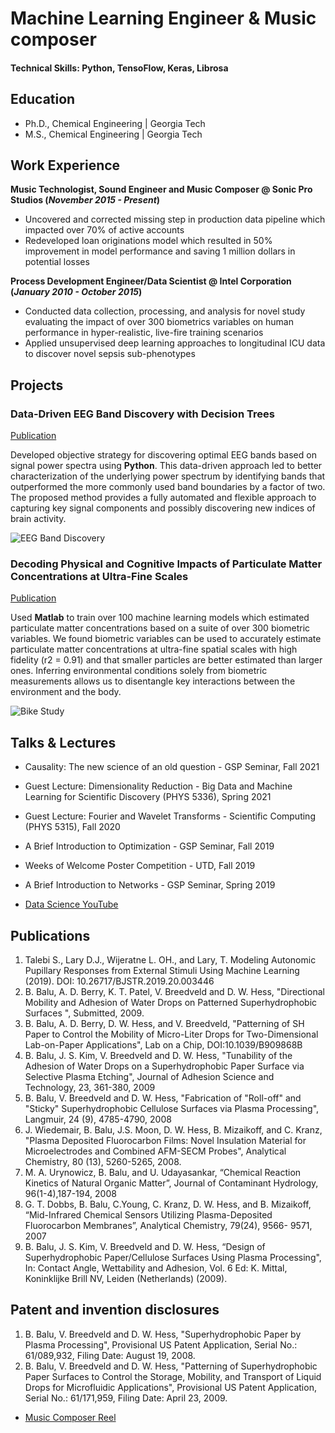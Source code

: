 # Machine Learning Engineer & Music composer


#### Technical Skills: Python, TensoFlow, Keras, Librosa

## Education
- Ph.D., Chemical Engineering | Georgia Tech 							       		
- M.S., Chemical Engineering | Georgia Tech 				        		

## Work Experience
**Music Technologist, Sound Engineer and Music Composer @ Sonic Pro Studios (_November 2015 - Present_)**
- Uncovered and corrected missing step in production data pipeline which impacted over 70% of active accounts
- Redeveloped loan originations model which resulted in 50% improvement in model performance and saving 1 million dollars in potential losses

**Process Development Engineer/Data Scientist @ Intel Corporation (_January 2010 - October 2015_)**
- Conducted data collection, processing, and analysis for novel study evaluating the impact of over 300 biometrics variables on human performance in hyper-realistic, live-fire training scenarios
- Applied unsupervised deep learning approaches to longitudinal ICU data to discover novel sepsis sub-phenotypes

## Projects
### Data-Driven EEG Band Discovery with Decision Trees
[Publication](https://www.mdpi.com/1424-8220/22/8/3048)

Developed objective strategy for discovering optimal EEG bands based on signal power spectra using **Python**. This data-driven approach led to better characterization of the underlying power spectrum by identifying bands that outperformed the more commonly used band boundaries by a factor of two. The proposed method provides a fully automated and flexible approach to capturing key signal components and possibly discovering new indices of brain activity.

![EEG Band Discovery](/assets/img/eeg_band_discovery.jpeg)

### Decoding Physical and Cognitive Impacts of Particulate Matter Concentrations at Ultra-Fine Scales
[Publication](https://www.mdpi.com/1424-8220/22/11/4240)

Used **Matlab** to train over 100 machine learning models which estimated particulate matter concentrations based on a suite of over 300 biometric variables. We found biometric variables can be used to accurately estimate particulate matter concentrations at ultra-fine spatial scales with high fidelity (r2 = 0.91) and that smaller particles are better estimated than larger ones. Inferring environmental conditions solely from biometric measurements allows us to disentangle key interactions between the environment and the body.

![Bike Study](/assets/img/bike_study.jpeg)

## Talks & Lectures
- Causality: The new science of an old question - GSP Seminar, Fall 2021
- Guest Lecture: Dimensionality Reduction - Big Data and Machine Learning for Scientific Discovery (PHYS 5336), Spring 2021
- Guest Lecture: Fourier and Wavelet Transforms - Scientific Computing (PHYS 5315), Fall 2020
- A Brief Introduction to Optimization - GSP Seminar, Fall 2019
- Weeks of Welcome Poster Competition - UTD, Fall 2019
- A Brief Introduction to Networks - GSP Seminar, Spring 2019

- [Data Science YouTube](https://www.youtube.com/channel/UCa9gErQ9AE5jT2DZLjXBIdA)

## Publications
1. Talebi S., Lary D.J., Wijeratne L. OH., and Lary, T. Modeling Autonomic Pupillary Responses from External Stimuli Using Machine Learning (2019). DOI: 10.26717/BJSTR.2019.20.003446
2. B. Balu, A. D. Berry, K. T. Patel, V. Breedveld and D. W. Hess, &quot;Directional Mobility and Adhesion
of Water Drops on Patterned Superhydrophobic Surfaces &quot;, Submitted, 2009.
3. B. Balu, A. D. Berry, D. W. Hess, and V. Breedveld, &quot;Patterning of SH Paper to Control the Mobility
of Micro-Liter Drops for Two-Dimensional Lab-on-Paper Applications&quot;, Lab on a Chip,
DOI:10.1039/B909868B
4. B. Balu, J. S. Kim, V. Breedveld and D. W. Hess, &quot;Tunability of the Adhesion of Water Drops on a
Superhydrophobic Paper Surface via Selective Plasma Etching&quot;, Journal of Adhesion Science and
Technology, 23, 361-380, 2009
5. B. Balu, V. Breedveld and D. W. Hess, &quot;Fabrication of &quot;Roll-off&quot; and &quot;Sticky&quot; Superhydrophobic
Cellulose Surfaces via Plasma Processing&quot;, Langmuir, 24 (9), 4785-4790, 2008
6. J. Wiedemair, B. Balu, J.S. Moon, D. W. Hess, B. Mizaikoff, and C. Kranz, &quot;Plasma Deposited
Fluorocarbon Films: Novel Insulation Material for Microelectrodes and Combined AFM-SECM
Probes&quot;, Analytical Chemistry, 80 (13), 5260-5265, 2008.
7. M. A. Urynowicz, B. Balu, and U. Udayasankar, “Chemical Reaction Kinetics of Natural Organic
Matter”, Journal of Contaminant Hydrology, 96(1-4),187-194, 2008
8. G. T. Dobbs, B. Balu, C.Young, C. Kranz, D. W. Hess, and B. Mizaikoff, “Mid-Infrared Chemical
Sensors Utilizing Plasma-Deposited Fluorocarbon Membranes”, Analytical Chemistry, 79(24), 9566-
9571, 2007
9. B. Balu, J. S. Kim, V. Breedveld and D. W. Hess, “Design of Superhydrophobic Paper/Cellulose
Surfaces Using Plasma Processing&quot;, In: Contact Angle, Wettability and Adhesion, Vol. 6
Ed: K. Mittal, Koninklijke Brill NV, Leiden (Netherlands) (2009).

## Patent and invention disclosures
1. B. Balu, V. Breedveld and D. W. Hess, &quot;Superhydrophobic Paper by Plasma Processing&quot;, Provisional
US Patent Application, Serial No.: 61/089,932, Filing Date: August 19, 2008.
2. B. Balu, V. Breedveld and D. W. Hess, &quot;Patterning of Superhydrophobic Paper Surfaces to Control the
Storage, Mobility, and Transport of Liquid Drops for Microfluidic Applications&quot;, Provisional US
Patent Application, Serial No.: 61/171,959, Filing Date: April 23, 2009.


- [Music Composer Reel](https://play.reelcrafter.com/BOtkvkkMQc2Bi-ONyx15uQ)
